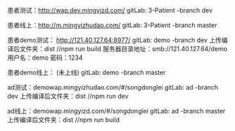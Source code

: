 
患者测试：http://wap.dev.mingyizd.com/
gitLab: 3-Patient -branch dev

患者线上：http://m.mingyizhudao.com/
gitLab: 3-Patient -branch master

患者demo测试： http://121.40.127.64:8977/
gitLab: demo -branch dev
上传编译后文件夹：dist //npm run build
服务器目录地址：smb://121.40.127.64/demo 用户名：demo 密码：1234

患者demo线上： (未上线)
gitLab: demo -branch master

ad测试：demowap.mingyizhudao.com/#/songdonglei
gitLab: ad -branch dev
上传编译后文件夹：dist //npm run dev

ad线上：demowap.mingyizd.com/#/songdonglei
gitLab: ad -branch master
上传编译后文件夹：dist //npm run build